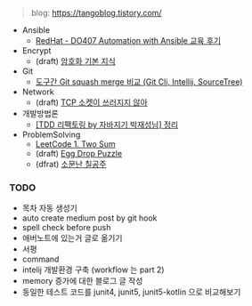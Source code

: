 > blog: https://tangoblog.tistory.com/

* Ansible
  * [RedHat - DO407 Automation with Ansible 교육 후기](/ansible/DO407_Automation_with_Ansible.md)
* Encrypt
  * (draft) [암호화 기본 지식](/encrypt/draft.basic_encrypt.md)
* Git
  * [도구간 Git squash merge 비교 (Git Cli, Intellij, SourceTree)](/git/git_squash_merge_part1.md)
* Network
  * (draft) [TCP 소켓이 쓰러지지 않아](/network/draft.TCP_소켓이_쓰러지지않아)
* 개발방법론
  * [[TDD 리팩토링 by 자바지기 박재성님] 정리](/개발방법론/TDD_by_javajigi.md)
* ProblemSolving
  * [LeetCode 1. Two Sum](/problem_solving/LeetCode_1_TWO_SUM.md)
  * (draft) [Egg Drop Puzzle](/problem_solving/draft.egg_drop_puzzle.md)
  * (dfrat) [소문난 칠공주](/problem_solving/draft.ACMICPC_1094.md)

### TODO

* 목차 자동 생성기
* auto create medium post by git hook
* spell check before push
* 애버노트에 있는거 글로 옮기기
* 서평
* command
* intelij 개발환경 구축 (workflow 는 part 2)
* memory 증가에 대한 블로그 글 작성
* 동일한 테스트 코드를 junit4, junit5, junit5-kotlin 으로 비교해보기
